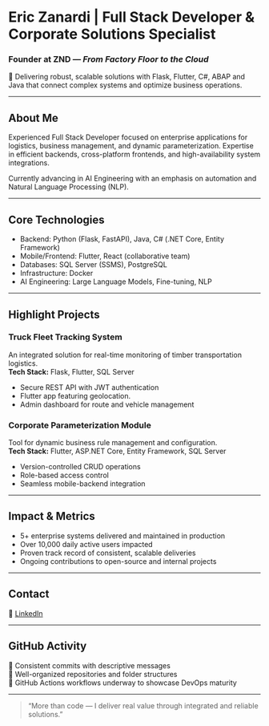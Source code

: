 # Eric Zanardi | Full Stack Developer & Corporate Solutions Specialist  
### Founder at ZND — *From Factory Floor to the Cloud*

🚀 Delivering robust, scalable solutions with Flask, Flutter, C#, ABAP and Java that connect complex systems and optimize business operations.

---

## About Me

Experienced Full Stack Developer focused on enterprise applications for logistics, business management, and dynamic parameterization. Expertise in efficient backends, cross-platform frontends, and high-availability system integrations.

Currently advancing in AI Engineering with an emphasis on automation and Natural Language Processing (NLP).

---

## Core Technologies

- Backend: Python (Flask, FastAPI), Java, C# (.NET Core, Entity Framework)  
- Mobile/Frontend: Flutter, React (collaborative team)  
- Databases: SQL Server (SSMS), PostgreSQL  
- Infrastructure: Docker
- AI Engineering: Large Language Models, Fine-tuning, NLP 

---

## Highlight Projects

### Truck Fleet Tracking System  
An integrated solution for real-time monitoring of timber transportation logistics.  
**Tech Stack:** Flask, Flutter, SQL Server  
- Secure REST API with JWT authentication  
- Flutter app featuring geolocation.
- Admin dashboard for route and vehicle management  

### Corporate Parameterization Module  
Tool for dynamic business rule management and configuration.  
**Tech Stack:** Flutter, ASP.NET Core, Entity Framework, SQL Server  
- Version-controlled CRUD operations  
- Role-based access control  
- Seamless mobile-backend integration  

---

## Impact & Metrics

- 5+ enterprise systems delivered and maintained in production  
- Over 10,000 daily active users impacted  
- Proven track record of consistent, scalable deliveries  
- Ongoing contributions to open-source and internal projects  

---

## Contact

🔗 [LinkedIn](https://linkedin.com/in/ericzanardi)  

---

## GitHub Activity

🔄 Consistent commits with descriptive messages  
📂 Well-organized repositories and folder structures  
🤖 GitHub Actions workflows underway to showcase DevOps maturity  

---

> “More than code — I deliver real value through integrated and reliable solutions.”

